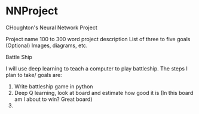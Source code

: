 # NNProject
CHoughton's Neural Network Project


Project name
100 to 300 word project description
List of three to five goals
(Optional) Images, diagrams, etc.



Battle Ship

I will use deep learning to teach a computer to play battleship. The steps I plan to take/ goals are: 
1. Write battleship game in python
2. Deep Q learning, look at board and estimate how good it is (In this board am I about to win? Great board)
3. 
